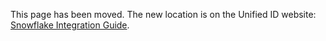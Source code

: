 This page has been moved. The new location is on the Unified ID website: [Snowflake Integration Guide](https://unifiedid.com/docs/guides/snowflake_integration).

